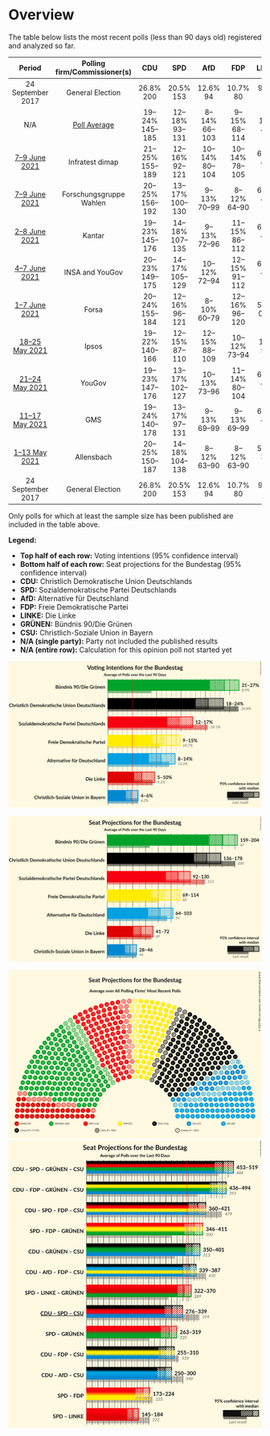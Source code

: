 # Overview

The table below lists the most recent polls (less than 90 days old) registered and analyzed so far.

| Period     | Polling firm/Commissioner(s) | CDU | SPD | AfD | FDP | LINKE | GRÜNEN | CSU |
|:----------:|:----------------------------:|:--:|:--:|:--:|:--:|:--:|:--:|:--:|
| 24 September 2017 | General Election | 26.8% <br> 200 | 20.5% <br> 153 | 12.6% <br> 94 | 10.7% <br> 80 | 9.2% <br> 69 | 8.9% <br> 67 | 6.2% <br> 46 |
| N/A | [Poll Average](average.html) | 19–24% <br> 145–185 | 12–18% <br> 93–131 | 8–14% <br> 66–103 | 9–15% <br> 68–114 | 5–10% <br> 41–72 | 19–26% <br> 144–192 | 4–6% <br> 30–48 |
| [7–9 June 2021](2021-06-09-Infratestdimap.html) | Infratest dimap | 21–25% <br> 155–189 | 12–16% <br> 92–121 | 10–14% <br> 80–104 | 10–14% <br> 78–105 | 6–9% <br> 45–65 | 18–22% <br> 136–167 | 4–7% <br> 31–50 |
| [7–9 June 2021](2021-06-09-ForschungsgruppeWahlen.html) | Forschungsgruppe Wahlen | 20–25% <br> 156–192 | 13–17% <br> 100–130 | 9–13% <br> 70–99 | 8–12% <br> 64–90 | 6–9% <br> 44–64 | 20–24% <br> 150–185 | 4–7% <br> 32–51 |
| [2–8 June 2021](2021-06-08-Kantar.html) | Kantar | 19–23% <br> 145–176 | 14–18% <br> 107–135 | 9–13% <br> 72–96 | 11–15% <br> 86–112 | 6–8% <br> 43–63 | 19–23% <br> 142–173 | 4–6% <br> 29–46 |
| [4–7 June 2021](2021-06-07-INSAandYouGov.html) | INSA and YouGov | 20–23% <br> 149–175 | 14–17% <br> 105–129 | 10–12% <br> 72–94 | 12–15% <br> 91–112 | 6–8% <br> 44–62 | 19–22% <br> 142–168 | 4–6% <br> 31–45 |
| [1–7 June 2021](2021-06-07-Forsa.html) | Forsa | 20–24% <br> 155–184 | 12–16% <br> 96–121 | 8–10% <br> 60–79 | 12–16% <br> 96–120 | 5–7% <br> 0–55 | 20–24% <br> 155–185 | 4–6% <br> 32–47 |
| [18–25 May 2021](2021-05-25-Ipsos.html) | Ipsos | 19–22% <br> 140–166 | 12–15% <br> 87–110 | 12–15% <br> 88–109 | 10–12% <br> 73–94 | 8–10% <br> 58–78 | 21–25% <br> 160–187 | 4–6% <br> 29–43 |
| [21–24 May 2021](2021-05-24-YouGov.html) | YouGov | 19–23% <br> 147–176 | 13–17% <br> 102–127 | 10–13% <br> 73–96 | 11–14% <br> 80–104 | 6–8% <br> 44–62 | 20–24% <br> 152–182 | 4–6% <br> 30–45 |
| [11–17 May 2021](2021-05-17-GMS.html) | GMS | 19–24% <br> 140–178 | 13–17% <br> 97–131 | 9–13% <br> 69–99 | 9–13% <br> 69–99 | 6–9% <br> 42–65 | 21–27% <br> 161–200 | 4–6% <br> 28–48 |
| [1–13 May 2021](2021-05-13-Allensbach.html) | Allensbach | 20–25% <br> 150–187 | 14–18% <br> 104–138 | 8–12% <br> 63–90 | 8–12% <br> 63–90 | 5–8% <br> 39–62 | 21–27% <br> 162–201 | 4–7% <br> 30–50 |
| 24 September 2017 | General Election | 26.8% <br> 200 | 20.5% <br> 153 | 12.6% <br> 94 | 10.7% <br> 80 | 9.2% <br> 69 | 8.9% <br> 67 | 6.2% <br> 46 |

Only polls for which at least the sample size has been published are included in the table above.

**Legend:**
+ **Top half of each row:** Voting intentions (95% confidence interval)
+ **Bottom half of each row:** Seat projections for the Bundestag (95% confidence interval)
+ **CDU:** Christlich Demokratische Union Deutschlands
+ **SPD:** Sozialdemokratische Partei Deutschlands
+ **AfD:** Alternative für Deutschland
+ **FDP:** Freie Demokratische Partei
+ **LINKE:** Die Linke
+ **GRÜNEN:** Bündnis 90/Die Grünen
+ **CSU:** Christlich-Soziale Union in Bayern
+ **N/A (single party):** Party not included the published results
+ **N/A (entire row):** Calculation for this opinion poll not started yet


![Graph with voting intentions not yet produced](average.png "Voting Intentions")

![Graph with seats not yet produced](average-seats.png "Seats")

![Graph with seating plan not yet produced](average-seating-plan.png "Seating Plan")
![Graph with coalitions seats not yet produced](average-coalitions-seats.png "Coalitions Seats")
